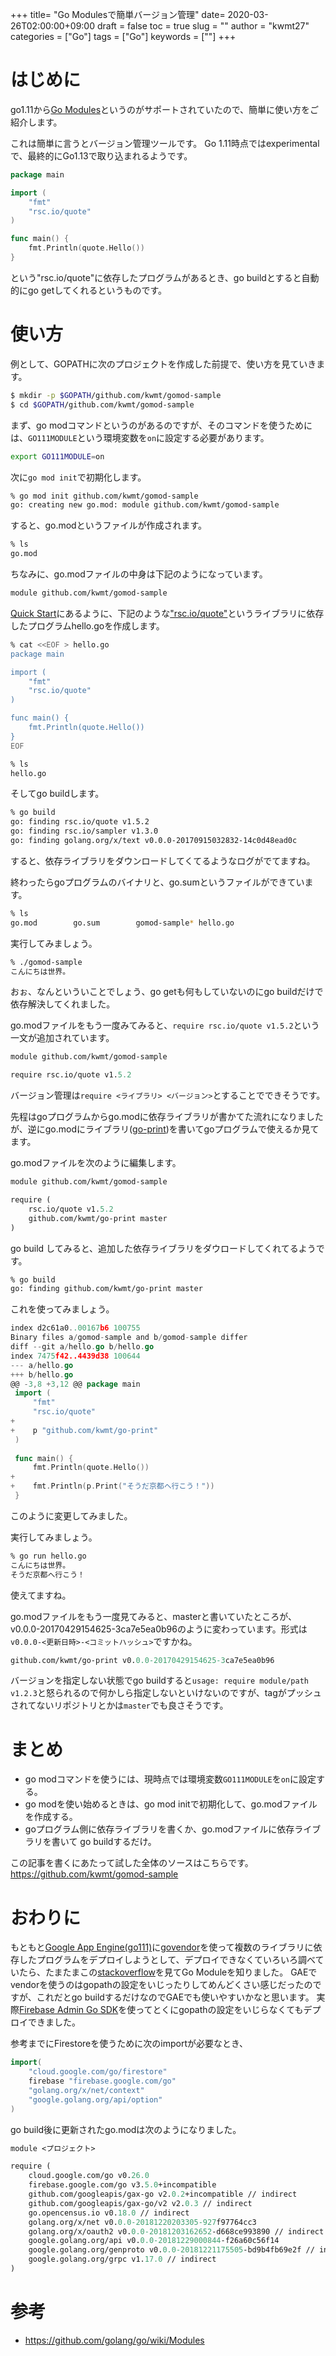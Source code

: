 +++
title= "Go Modulesで簡単バージョン管理"
date= 2020-03-26T02:00:00+09:00
draft = false
toc = true
slug = ""
author = "kwmt27"
categories = ["Go"]
tags = ["Go"]
keywords = [""]
+++
# はじめに
go1.11から[Go Modules](https://github.com/golang/go/wiki/Modules)というのがサポートされていたので、簡単に使い方をご紹介します。

これは簡単に言うとバージョン管理ツールです。
Go 1.11時点ではexperimentalで、最終的にGo1.13で取り込まれるようです。


```go:hello.go
package main

import (
    "fmt"
    "rsc.io/quote"
)

func main() {
    fmt.Println(quote.Hello())
}
```

という"rsc.io/quote"に依存したプログラムがあるとき、go buildとすると自動的にgo getしてくれるというものです。

# 使い方

例として、GOPATHに次のプロジェクトを作成した前提で、使い方を見ていきます。

```sh
$ mkdir -p $GOPATH/github.com/kwmt/gomod-sample
$ cd $GOPATH/github.com/kwmt/gomod-sample
```

まず、go modコマンドというのがあるのですが、そのコマンドを使うためには、`GO111MODULE`という環境変数を`on`に設定する必要があります。

```sh
export GO111MODULE=on 
```

次に`go mod init`で初期化します。

```sh
% go mod init github.com/kwmt/gomod-sample
go: creating new go.mod: module github.com/kwmt/gomod-sample
```

すると、go.modというファイルが作成されます。

```sh
% ls
go.mod
```

ちなみに、go.modファイルの中身は下記のようになっています。

```go.mod
module github.com/kwmt/gomod-sample
```

[Quick Start](https://github.com/golang/go/wiki/Modules#quick-start)にあるように、下記のような["rsc.io/quote"](https://github.com/rsc/quote)というライブラリに依存したプログラムhello.goを作成します。

```sh
% cat <<EOF > hello.go
package main

import (
    "fmt"
    "rsc.io/quote"
)

func main() {
    fmt.Println(quote.Hello())
}
EOF
```

```sh
% ls
hello.go
```

そしてgo buildします。

```sh
% go build
go: finding rsc.io/quote v1.5.2
go: finding rsc.io/sampler v1.3.0
go: finding golang.org/x/text v0.0.0-20170915032832-14c0d48ead0c
```

すると、依存ライブラリをダウンロードしてくてるようなログがでてますね。

終わったらgoプログラムのバイナリと、go.sumというファイルができています。



```sh
% ls
go.mod        go.sum        gomod-sample* hello.go
```

実行してみましょう。


```sh
% ./gomod-sample
こんにちは世界。
```

おぉ、なんといういことでしょう、go getも何もしていないのにgo buildだけで依存解決してくれました。

go.modファイルをもう一度みてみると、`require rsc.io/quote v1.5.2`という一文が追加されています。

```go.mod
module github.com/kwmt/gomod-sample

require rsc.io/quote v1.5.2
```

バージョン管理は`require <ライブラリ> <バージョン>`とすることでできそうです。

先程はgoプログラムからgo.modに依存ライブラリが書かてた流れになりましたが、逆にgo.modにライブラリ([go-print](https://github.com/kwmt/go-print))を書いてgoプログラムで使えるか見てます。


go.modファイルを次のように編集します。

```go.mod
module github.com/kwmt/gomod-sample

require (
    rsc.io/quote v1.5.2
    github.com/kwmt/go-print master
)
```

go build してみると、追加した依存ライブラリをダウロードしてくれてるようです。

```sh
% go build
go: finding github.com/kwmt/go-print master
```


これを使ってみましょう。



```go:hello.go
index d2c61a0..00167b6 100755
Binary files a/gomod-sample and b/gomod-sample differ
diff --git a/hello.go b/hello.go
index 7475f42..4439d38 100644
--- a/hello.go
+++ b/hello.go
@@ -3,8 +3,12 @@ package main
 import (
     "fmt"
     "rsc.io/quote"
+
+    p "github.com/kwmt/go-print"
 )
 
 func main() {
     fmt.Println(quote.Hello())
+
+    fmt.Println(p.Print("そうだ京都へ行こう！"))
 }
```

このように変更してみました。

実行してみましょう。

```sh
% go run hello.go
こんにちは世界。
そうだ京都へ行こう！
```

使えてますね。


go.modファイルをもう一度見てみると、masterと書いていたところが、v0.0.0-20170429154625-3ca7e5ea0b96のように変わっています。形式は`v0.0.0-<更新日時>-<コミットハッシュ>`ですかね。


```go.mod
github.com/kwmt/go-print v0.0.0-20170429154625-3ca7e5ea0b96
```


バージョンを指定しない状態でgo buildすると`usage: require module/path v1.2.3`と怒られるので何かしら指定しないといけないのですが、tagがプッシュされてないリポジトリとかは`master`でも良さそうです。


# まとめ

- go modコマンドを使うには、現時点では環境変数`GO111MODULE`を`on`に設定する。
- go modを使い始めるときは、go mod initで初期化して、go.modファイルを作成する。
- goプログラム側に依存ライブラリを書くか、go.modファイルに依存ライブラリを書いて go buildするだけ。

この記事を書くにあたって試した全体のソースはこちらです。
https://github.com/kwmt/gomod-sample


# おわりに

もともと[Google App Engine(go111)](https://cloud.google.com/appengine/docs/standard/go111/)に[govendor](https://github.com/kardianos/govendor)を使って複数のライブラリに依存したプログラムをデプロイしようとして、デプロイできなくていろいろ調べていたら、たまたまこの[stackoverflow](https://stackoverflow.com/a/53508257)を見てGo Moduleを知りました。
GAEでvendorを使うのはgopathの設定をいじったりしてめんどくさい感じだったのですが、これだとgo buildするだけなのでGAEでも使いやすいかなと思います。
実際[Firebase Admin Go SDK](https://github.com/firebase/firebase-admin-go)を使ってとくにgopathの設定をいじらなくてもデプロイできました。

参考までにFirestoreを使うために次のimportが必要なとき、

```go
import(
	"cloud.google.com/go/firestore"
	firebase "firebase.google.com/go"
	"golang.org/x/net/context"
	"google.golang.org/api/option"
)
```

go build後に更新されたgo.modは次のようになりました。

```go.mod
module <プロジェクト>

require (
	cloud.google.com/go v0.26.0
	firebase.google.com/go v3.5.0+incompatible
	github.com/googleapis/gax-go v2.0.2+incompatible // indirect
	github.com/googleapis/gax-go/v2 v2.0.3 // indirect
	go.opencensus.io v0.18.0 // indirect
	golang.org/x/net v0.0.0-20181220203305-927f97764cc3
	golang.org/x/oauth2 v0.0.0-20181203162652-d668ce993890 // indirect
	google.golang.org/api v0.0.0-20181229000844-f26a60c56f14
	google.golang.org/genproto v0.0.0-20181221175505-bd9b4fb69e2f // indirect
	google.golang.org/grpc v1.17.0 // indirect
)
```

# 参考
- https://github.com/golang/go/wiki/Modules

